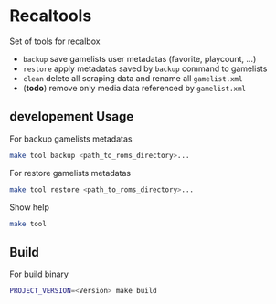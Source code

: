 # Recaltools

Set of tools for recalbox
* `backup` save gamelists user metadatas (favorite, playcount, ...)
* `restore` apply metadatas saved by `backup` command to gamelists
* `clean` delete all scraping data and rename all `gamelist.xml`
* (**todo**) remove only media data referenced by `gamelist.xml`

## developement Usage

For backup gamelists metadatas
```bash
make tool backup <path_to_roms_directory>...
```

For restore gamelists metadatas
```bash
make tool restore <path_to_roms_directory>...
```

Show help
```bash
make tool
```

## Build

For build binary
```bash
PROJECT_VERSION=<Version> make build
```
